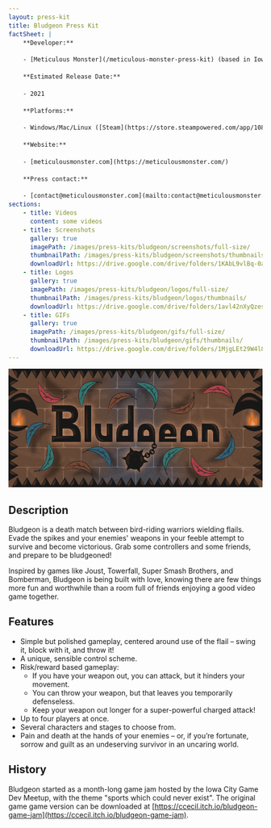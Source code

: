 ```yaml
---
layout: press-kit
title: Bludgeon Press Kit
factSheet: |
    **Developer:**

    - [Meticulous Monster](/meticulous-monster-press-kit) (based in Iowa City, Iowa)

    **Estimated Release Date:**

    - 2021

    **Platforms:**

    - Windows/Mac/Linux ([Steam](https://store.steampowered.com/app/1087640/Bludgeon/))

    **Website:**

    - [meticulousmonster.com](https://meticulousmonster.com/)

    **Press contact:**

    - [contact@meticulousmonster.com](mailto:contact@meticulousmonster.com)
sections:
    - title: Videos
      content: some videos
    - title: Screenshots
      gallery: true
      imagePath: /images/press-kits/bludgeon/screenshots/full-size/
      thumbnailPath: /images/press-kits/bludgeon/screenshots/thumbnails/
      downloadUrl: https://drive.google.com/drive/folders/1KAbL9vlBq-0aog0JXyO3J0QDvt7OEw6c?usp=sharing
    - title: Logos
      gallery: true
      imagePath: /images/press-kits/bludgeon/logos/full-size/
      thumbnailPath: /images/press-kits/bludgeon/logos/thumbnails/
      downloadUrl: https://drive.google.com/drive/folders/1avl42nXyQzesZGsNaaAt7PgUP0Shnu9U?usp=sharing
    - title: GIFs
      gallery: true
      imagePath: /images/press-kits/bludgeon/gifs/full-size/
      thumbnailPath: /images/press-kits/bludgeon/gifs/thumbnails/
      downloadUrl: https://drive.google.com/drive/folders/1MjgLEt29W4l8-fT9SxSYlJsUxQyVRQ6Z?usp=sharing
---
```


![Bludgeon](/images/press-kits/bludgeon/bludgeon-logo.png)

## Description

Bludgeon is a death match between bird-riding warriors wielding flails. Evade the spikes and your enemies' weapons in your feeble attempt to survive and become victorious. Grab some controllers and some friends, and prepare to be bludgeoned!

Inspired by games like Joust, Towerfall, Super Smash Brothers, and Bomberman, Bludgeon is being built with love, knowing there are few things more fun and worthwhile than a room full of friends enjoying a good video game together.


## Features

- Simple but polished gameplay, centered around use of the flail – swing it, block with it, and throw it!
- A unique, sensible control scheme.
- Risk/reward based gameplay:
    - If you have your weapon out, you can attack, but it hinders your movement.
    - You can throw your weapon, but that leaves you temporarily defenseless.
    - Keep your weapon out longer for a super-powerful charged attack!
- Up to four players at once.
- Several characters and stages to choose from.
- Pain and death at the hands of your enemies – or, if you’re fortunate, sorrow and guilt as an undeserving survivor in an uncaring world.

## History

Bludgeon started as a month-long game jam hosted by the Iowa City Game Dev Meetup, with the theme "sports which could never exist". The original game game version can be downloaded at [https://ccecil.itch.io/bludgeon-game-jam](https://ccecil.itch.io/bludgeon-game-jam).